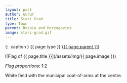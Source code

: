 ```yaml
---
layout: post
author: Gurur
title: Stari Grad
type: Town
parent: Bosnia and Herzegovina
image: stari-grad.gif
---
```

{: .caption }
{{ page.type }} ([{{ page.parent }}](/2019/03/30/bosnia-and-herzegovina.html))

![Flag of {{ page.title }}](/assets/img/{{ page.image }})

*Flag proportions*: 1:2

White field with the municipal coat-of-arms at the centre.